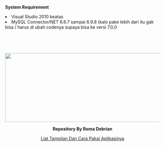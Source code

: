 <b> System Requirement </b> </br>
<li>Visual Studio 2010 keatas</li>
<li>MySQL Connector/NET 6.6.7 sampai 6.9.8 (kalo pake lebih dari itu gak bisa / harus di ubah codenya supaya bisa ke versi 7.0.0</li>

<p>&nbsp;</p>
<p>&nbsp;</p>
<div>
  <center>
  <p align="center"><img src=https://i2.wp.com/nekonoto.net/wp-content/uploads/2018/01/yuru-camp.jpg?w=800 width=513 height=223 /></p>
  <p align="center"><strong> Repository By Roma Debrian </strong></p>
  <a href="https://drive.google.com/open?id=1EpdcQL6rotNZRY_BlZgXCJhTE1GTQxuy">Liat Tampilan Dan Cara Pakai Aplikasinya</a>
</div>
